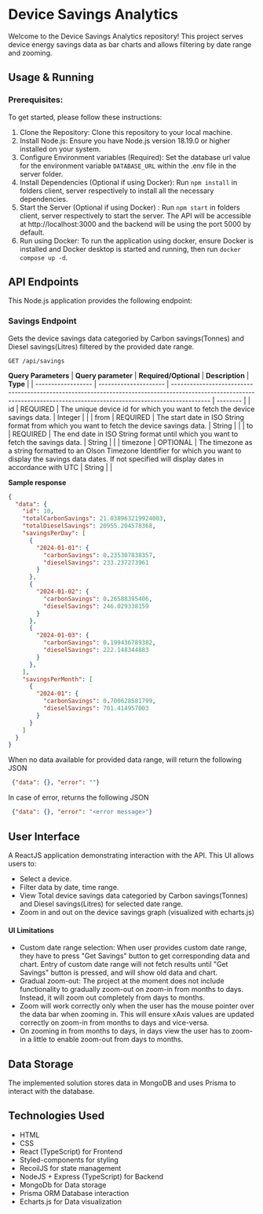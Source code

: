 # Device Savings Analytics
Welcome to the Device Savings Analytics repository! This project serves device energy savings data as bar charts and allows filtering by date range and zooming.

## Usage & Running

### Prerequisites: 
To get started, please follow these instructions:

1. Clone the Repository: Clone this repository to your local machine.
2. Install Node.js: Ensure you have Node.js version 18.19.0 or higher installed on your system.
3. Configure Environment variables (Required): Set the database url value for the environment variable `DATABASE_URL` within the .env file in the server folder.
4. Install Dependencies (Optional  if using Docker): Run `npm install` in folders client, server respectively to install all the necessary dependencies.
5. Start the Server (Optional if using Docker) : Run `npm start` in folders client, server respectively to start the server. The API will be accessible at http://localhost:3000 and the backend will be using the port 5000 by default.
6. Run using Docker: To run the application using docker, ensure Docker is installed and Docker desktop is started and running, then run `docker compose up -d`.

## API Endpoints
This Node.js application provides the following endpoint:

### Savings Endpoint
Gets the device savings data categoried by Carbon savings(Tonnes) and Diesel savings(Litres) filtered by the provided date range. 

```http
GET /api/savings
```
__Query Parameters__
| __Query parameter__ | __Required/Optional__ | __Description__                                                                                                                                                          | __Type__ |
| ------------------ | --------------------- | ------------------------------------------------------------------------------------------------------------------------------------------------------------------------ | -------- |
| id      | REQUIRED     | The unique device id for which you want to fetch the device savings data.                                                                          | Integer  |  |
| from    | REQUIRED     | The start date in ISO String format from which you want to fetch the device savings data.                                                                          | String   |  |
| to      | REQUIRED     | The end date in ISO String format until which you want to fetch the savings data.                                                                          | String   |  |
| timezone  | OPTIONAL  | The timezone as a string formatted to an Olson Timezone Identifier for which you want to display the savings data dates. If not specified will display dates in accordance with UTC | String   |  |

__Sample response__
```json
{
  "data": {
    "id": 10,
    "totalCarbonSavings": 21.038963219924003,
    "totalDieselSavings": 20955.204578368,
    "savingsPerDay": [
      {
        "2024-01-01": {
          "carbonSavings": 0.235307838357,
          "dieselSavings": 233.237273961
        }
      },
      {
        "2024-01-02": {
          "carbonSavings": 0.26588395406,
          "dieselSavings": 246.029338159
        }
      },
      {
        "2024-01-03": {
          "carbonSavings": 0.199436789382,
          "dieselSavings": 222.148344883
        }
      },
    ],
    "savingsPerMonth": [
      {
        "2024-01": {
          "carbonSavings": 0.700628581799,
          "dieselSavings": 701.414957003
        }
      }
    ]
  }
}
```
When no data available for provided data range, will return the following JSON

```json
 {"data": {}, "error": ""}
```

In case of error, returns the following JSON

```json
 {"data": {}, "error": "<error message>"}
```

## User Interface

A ReactJS application demonstrating interaction with the API. This UI allows users to:

- Select a device.
- Filter data by date, time range.
- View Total device savings data categoried by Carbon savings(Tonnes) and Diesel savings(Litres) for selected date range.
- Zoom in and out on the device savings graph (visualized with echarts.js)

#### UI Limitations

- Custom date range selection: When user provides custom date range, they have to press "Get Savings" button to get corresponding data and chart. Entry of custom date range will not fetch results until "Get Savings" button is pressed, and will show old data and chart.
- Gradual zoom-out: The project at the moment does not include functionality to gradually zoom-out on zoom-in from months to days. Instead, it will zoom out completely from days to months.
- Zoom will work correctly only when the user has the mouse pointer over the data bar when zooming in. This will ensure xAxis values are updated correctly on zoom-in from months to days and vice-versa.
- On zooming in from months to days, in days view the user has to zoom-in a little to enable zoom-out from days to months.

## Data Storage

The implemented solution stores data in MongoDB and uses Prisma to interact with the database.

## Technologies Used

- HTML
- CSS
- React (TypeScript) for Frontend
- Styled-components for styling
- RecoilJS for state management
- NodeJS + Express (TypeScript) for Backend
- MongoDb for Data storage
- Prisma ORM Database interaction
- Echarts.js for Data visualization


